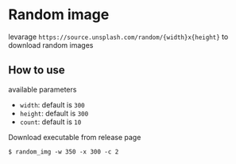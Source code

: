 # Random image 

levarage `https://source.unsplash.com/random/{width}x{height}` to download random images    

## How to use
available parameters 
* `width`: default is `300`
* `height`: default is `300`
* `count`: default is `10`

Download executable from release page    
```
$ random_img -w 350 -x 300 -c 2
```